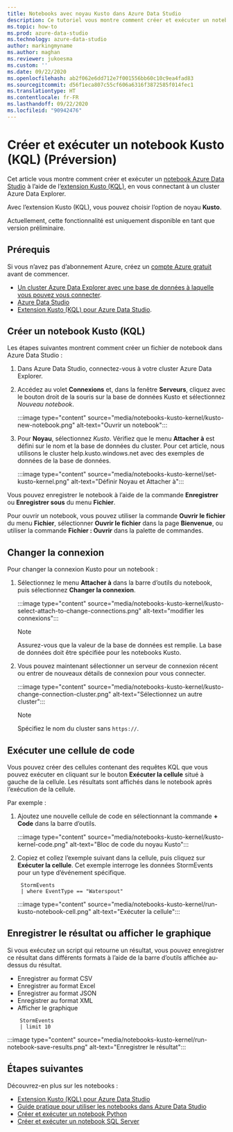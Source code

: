 ```yaml
---
title: Notebooks avec noyau Kusto dans Azure Data Studio
description: Ce tutoriel vous montre comment créer et exécuter un notebook Kusto.
ms.topic: how-to
ms.prod: azure-data-studio
ms.technology: azure-data-studio
author: markingmyname
ms.author: maghan
ms.reviewer: jukoesma
ms.custom: ''
ms.date: 09/22/2020
ms.openlocfilehash: ab2f062e6dd712e7f001556bb60c10c9ea4fad83
ms.sourcegitcommit: d56f1eca807c55cf606a6316f3872585f014fec1
ms.translationtype: HT
ms.contentlocale: fr-FR
ms.lasthandoff: 09/22/2020
ms.locfileid: "90942476"
---
```

# <a name="create-and-run-a-kusto-kql-notebook-preview"></a>Créer et exécuter un notebook Kusto (KQL) (Préversion)

Cet article vous montre comment créer et exécuter un [notebook Azure Data Studio](../notebooks-guidance.md) à l’aide de l’[extension Kusto (KQL)](../extensions/kusto-extension.md), en vous connectant à un cluster Azure Data Explorer.

Avec l’extension Kusto (KQL), vous pouvez choisir l’option de noyau **Kusto**.

Actuellement, cette fonctionnalité est uniquement disponible en tant que version préliminaire.

## <a name="prerequisites"></a>Prérequis

Si vous n’avez pas d’abonnement Azure, créez un [compte Azure gratuit](https://azure.microsoft.com/free/) avant de commencer.

- [Un cluster Azure Data Explorer avec une base de données à laquelle vous pouvez vous connecter](https://docs.microsoft.com/azure/data-explorer/create-cluster-database-portal).
- [Azure Data Studio](../download-azure-data-studio.md)
- [Extension Kusto (KQL) pour Azure Data Studio](../extensions/kusto-extension.md).

## <a name="create-a-kusto-kql-notebook"></a>Créer un notebook Kusto (KQL)

Les étapes suivantes montrent comment créer un fichier de notebook dans Azure Data Studio :

1. Dans Azure Data Studio, connectez-vous à votre cluster Azure Data Explorer.

2. Accédez au volet **Connexions** et, dans la fenêtre **Serveurs**, cliquez avec le bouton droit de la souris sur la base de données Kusto et sélectionnez *Nouveau notebook*.

   :::image type="content" source="media/notebooks-kusto-kernel/kusto-new-notebook.png" alt-text="Ouvrir un notebook":::

3. Pour **Noyau**, sélectionnez *Kusto*. Vérifiez que le menu **Attacher à** est défini sur le nom et la base de données du cluster. Pour cet article, nous utilisons le cluster help.kusto.windows.net avec des exemples de données de la base de données.

   :::image type="content" source="media/notebooks-kusto-kernel/set-kusto-kernel.png" alt-text="Définir Noyau et Attacher à":::

Vous pouvez enregistrer le notebook à l’aide de la commande **Enregistrer** ou **Enregistrer sous** du menu **Fichier**.

Pour ouvrir un notebook, vous pouvez utiliser la commande **Ouvrir le fichier** du menu **Fichier**, sélectionner **Ouvrir le fichier** dans la page **Bienvenue**, ou utiliser la commande **Fichier : Ouvrir** dans la palette de commandes.

## <a name="change-the-connection"></a>Changer la connexion

Pour changer la connexion Kusto pour un notebook :

1. Sélectionnez le menu **Attacher à** dans la barre d’outils du notebook, puis sélectionnez **Changer la connexion**.

   :::image type="content" source="media/notebooks-kusto-kernel/kusto-select-attach-to-change-connections.png" alt-text="modifier les connexions":::

   > [!Note]
   > Assurez-vous que la valeur de la base de données est remplie. La base de données doit être spécifiée pour les notebooks Kusto.

2. Vous pouvez maintenant sélectionner un serveur de connexion récent ou entrer de nouveaux détails de connexion pour vous connecter.

   :::image type="content" source="media/notebooks-kusto-kernel/kusto-change-connection-cluster.png" alt-text="Sélectionnez un autre cluster":::

   > [!Note]
   > Spécifiez le nom du cluster sans `https://`.

## <a name="run-a-code-cell"></a>Exécuter une cellule de code

Vous pouvez créer des cellules contenant des requêtes KQL que vous pouvez exécuter en cliquant sur le bouton **Exécuter la cellule** situé à gauche de la cellule. Les résultats sont affichés dans le notebook après l’exécution de la cellule.

Par exemple :

1. Ajoutez une nouvelle cellule de code en sélectionnant la commande **+ Code** dans la barre d’outils.

   :::image type="content" source="media/notebooks-kusto-kernel/kusto-kernel-code.png" alt-text="Bloc de code du noyau Kusto":::

2. Copiez et collez l’exemple suivant dans la cellule, puis cliquez sur **Exécuter la cellule**. Cet exemple interroge les données StormEvents pour un type d’événement spécifique.

   ```kusto
    StormEvents
    | where EventType == "Waterspout"
   ```

   :::image type="content" source="media/notebooks-kusto-kernel/run-kusto-notebook-cell.png" alt-text="Exécuter la cellule":::

## <a name="save-the-result-or-show-chart"></a>Enregistrer le résultat ou afficher le graphique

Si vous exécutez un script qui retourne un résultat, vous pouvez enregistrer ce résultat dans différents formats à l’aide de la barre d’outils affichée au-dessus du résultat.

- Enregistrer au format CSV
- Enregistrer au format Excel
- Enregistrer au format JSON
- Enregistrer au format XML
- Afficher le graphique

```kusto
    StormEvents
    | limit 10
```

:::image type="content" source="media/notebooks-kusto-kernel/run-notebook-save-results.png" alt-text="Enregistrer le résultat":::

## <a name="next-steps"></a>Étapes suivantes

Découvrez-en plus sur les notebooks :

- [Extension Kusto (KQL) pour Azure Data Studio](../extensions/kusto-extension.md)
- [Guide pratique pour utiliser les notebooks dans Azure Data Studio](../notebooks-guidance.md)
- [Créer et exécuter un notebook Python](../notebooks-tutorial-python-kernel.md)
- [Créer et exécuter un notebook SQL Server](../notebooks-tutorial-sql-kernel.md)
